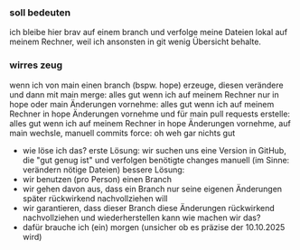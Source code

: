 ### soll bedeuten
ich bleibe hier brav auf einem branch und verfolge meine Dateien lokal auf meinem Rechner, weil ich ansonsten in git wenig Übersicht behalte.

### wirres zeug
wenn ich von main einen branch (bspw. hope) erzeuge, diesen verändere und dann mit main merge: alles gut
wenn ich auf meinem Rechner nur in hope oder main Änderungen vornehme: alles gut
wenn ich auf meinem Rechner in hope Änderungen vornehme und für main pull requests erstelle: alles gut
wenn ich auf meinem Rechner in hope Änderungen vornehme, auf main wechsle, manuell commits force: oh weh gar nichts gut
- wie löse ich das?
erste Lösung: wir suchen uns eine Version in GitHub, die "gut genug ist" und verfolgen benötigte changes manuell (im Sinne: verändern nötige Dateien)
bessere Lösung:
- wir benutzen (pro Person) einen Branch
- wir gehen davon aus, dass ein Branch nur seine eigenen Änderungen später rückwirkend nachvollziehen will
- wir garantieren, dass dieser Branch diese Änderungen rückwirkend nachvollziehen und wiederherstellen kann
wie machen wir das?
- dafür brauche ich (ein) morgen (unsicher ob es präzise der 10.10.2025 wird)